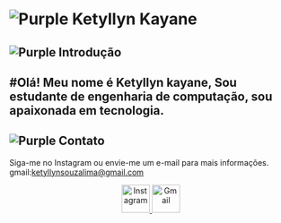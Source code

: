 # ![Purple](https://via.placeholder.com/15/800080/800080.png) Ketyllyn Kayane

## ![Purple](https://via.placeholder.com/15/800080/800080.png) Introdução
#Olá! Meu nome é Ketyllyn kayane, 
Sou estudante de engenharia de computação, sou apaixonada em tecnologia.
---

## ![Purple](https://via.placeholder.com/15/800080/800080.png) Contato

Siga-me no Instagram ou envie-me um e-mail para mais informações.
gmail:ketyllynsouzalima@gmail.com




<p align="center">
  <a href="https://www.instagram.com/ketykayane?igsh=OWczZjZkcmFuMGIw&utm_source=qr">
    <img src="https://media.giphy.com/media/QTfX9Ejfra3ZmNxh6B/giphy.gif" alt="Instagram" width="50" height="50"/>
  </a>
  <a href="mailto:ketyllynsouzalima@gmail.com">
    <img src="https://media.giphy.com/media/QTfX9Ejfra3ZmNxh6B/giphy.gif" alt="Gmail" width="50" height="50"/>
  </a>
</p>





